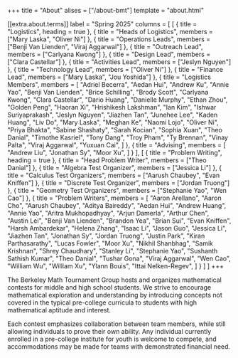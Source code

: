 +++
title = "About"
alises = ["/about-bmt"]
template = "about.html"

[[extra.about.terms]]
label = "Spring 2025"
columns = [ [
    { title = "Logistics", heading = true },
    { title = "Heads of Logistics", members = ["Mary Laska", "Oliver Ni"] },
    { title = "Operations Leads", members = ["Benji Van Lienden", "Viraj Aggarwal"] },
    { title = "Outreach Lead", members = ["Carlyana Kwong"] },
    { title = "Design Lead", members = ["Clara Castellar"] },
    { title = "Activities Lead", members = ["Jeslyn Nguyen"] },
    { title = "Technology Lead", members = ["Oliver Ni"] },
    { title = "Finance Lead", members = ["Mary Laska", "Jou Yoshida"] },
    { title = "Logistics Members", members = [
        "Adriel Becerra", "Aedan Hui", "Andrew Ku", "Annie Yao", "Benji Van Lienden",
        "Brice Schilling", "Brody Scott", "Carlyana Kwong", "Clara Castellar", "Dario Huang",
        "Danielle Murphy", "Ethan Zhou", "Golden Peng", "Haoran Xi", "Hrishikesh Lakshman",
        "Ian Kim", "Ishwar Suriyaprakash", "Jeslyn Nguyen", "Jiazhen Tan", "Junehee Lee",
        "Kaden Huang", "Liv Do", "Mary Laska", "Meghan Ke", "Naomi Lojo", "Oliver Ni",
        "Priya Bhakta", "Sabine Shashaty", "Sarah Kocian", "Sophia Xuan", "Theo Danial",
        "Timothe Kasriel", "Tony Dang", "Troy Pham", "Ty Brennan", "Vinay Palta",
        "Viraj Aggarwal", "Yuxuan Cai",
    ] },
    { title = "Advising", members = [
        "Andrew Liu", "Jonathan Sy", "Moor Xu",
    ] }
], [
    { title = "Problem Writing", heading = true },
    { title = "Head Problem Writer", members = ["Theo Danial"] },
    { title = "Algebra Test Organizer", members = ["Jessica Li"] },
    { title = "Calculus Test Organizers", members = ["Aarush Chaubey", "Evan Kniffen"] },
    { title = "Discrete Test Organizer", members = ["Jordan Truong"] },
    { title = "Geometry Test Organizers", members = ["Stephanie Yao", "Wen Cao"] },
    { title = "Problem Writers", members = [
        "Aaron Arellano", "Aaron Cho", "Aarush Chaubey", "Aditya Baireddy", "Aedan Hui",
        "Andrew Huang", "Annie Yao", "Aritra Mukhopadhyay", "Arjun Damerla", "Arthur Chen",
        "Austin Lei", "Benji Van Lienden", "Brandon Yea", "Brian Sui", "Evan Kniffen",
        "Harsh Ambardekar", "Helena Zhang", "Isaac Li", "Jason Guo", "Jessica Li", "Jiazhen Tan",
        "Jonathan Sy", "Jordan Truong", "Justin Park", "Kiran Parthasarathy", "Lucas Fowler",
        "Moor Xu", "Nikhil Shanbhag", "Samik Krishnan", "Shrey Chaudhary", "Stanley Li",
        "Stephanie Yao", "Sushanth Sathish Kumar", "Theo Danial", "Tushar Gona", "Viraj Aggarwal",
        "Wen Cao", "William Wu", "William Xu", "Ylann Bouis", "Ittai Nelken-Regev",
    ] }
] ]
+++

The Berkeley Math Tournament Group hosts and organizes mathematical contests for
middle and high school students. We strive to encourage mathematical exploration
and understanding by introducing concepts not covered in the typical pre-college
curricula to students with high mathematical aptitude and interest.

<!-- more -->

Each contest emphasizes collaboration between team members, while still allowing
individuals to prove their own ability. Any individual currently enrolled in a
pre-college institute for youth is welcome to compete, and accommodations may be
made for teams with demonstrated financial need.

<!-- team table inserted by templates/about.html -->
